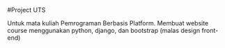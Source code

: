 #Project UTS

Untuk mata kuliah Pemrograman Berbasis Platform. Membuat website course menggunakan python, django, dan bootstrap (malas design front-end)
